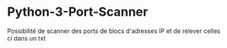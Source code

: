 # Python-3-Port-Scanner
Possibilité de scanner des ports de blocs d'adresses IP et de relever celles ci dans un txt
